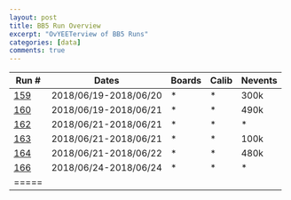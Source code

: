 ```yaml
---
layout:	post
title: BB5 Run Overview
excerpt: "OvYEETerview of BB5 Runs"
categories: [data]
comments: true
---
```



| Run #  | Dates | Boards | Calib | Nevents |
|--------|--------|--------|--------|--------|
| [159]({{base}}/Harvard_MM/articles/2018-06/run0159) | 2018/06/19-2018/06/20 | * | * | 300k |
| [160]({{base}}/Harvard_MM/articles/2018-06/run0160) | 2018/06/19-2018/06/21 | * | * | 490k |
| [162]({{base}}/Harvard_MM/articles/2018-06/run0162) | 2018/06/21-2018/06/21 | * | * | * |
| [163]({{base}}/Harvard_MM/articles/2018-06/run0163) | 2018/06/21-2018/06/21 | * | * | 100k |
| [164]({{base}}/Harvard_MM/articles/2018-06/run0164) | 2018/06/21-2018/06/22 | * | * | 480k |
| [166]({{base}}/Harvard_MM/articles/2018-06/run0166) | 2018/06/24-2018/06/24 | * | * | * |
|=====
